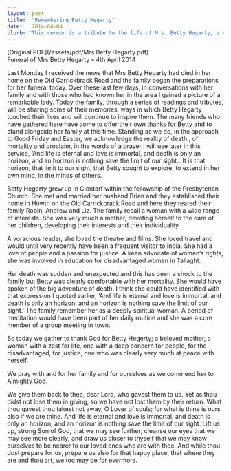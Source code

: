 ```yaml
---
layout: post
title:  "Remembering Betty Hegarty"
date:   2014-04-04
blurb: "This sermon is a tribute to the life of Mrs. Betty Hegarty, a remarkable woman with a wide range of interests and a passion for justice. She was a beloved mother, a voracious reader, a traveler, and an advocate for women's rights. Her death was sudden and unexpected, but she was comfortable with her mortality, viewing death as a 'big adventure'."
---
```

[Original PDF](/assets/pdf/Mrs Betty Hegarty.pdf)    
Funeral of Mrs Betty Hegarty – 4th April 2014

Last Monday I received the news that Mrs Betty Hegarty had died in her home on the Old Carrickbrack Road and the family began the preparations for her funeral today. Over these last few days, in conversations with her family and with those who had known her in the area I gained a picture of a remarkable lady. Today the family, through a series of readings and tributes, will be sharing some of their memories, ways in which Betty Hegarty touched their lives and will continue to inspire them. The many friends who have gathered here have come to offer their own thanks for Betty and to stand alongside her family at this time. Standing as we do, in the approach to Good Friday and Easter, we acknowledge the reality of death , of mortality and proclaim, in the words of a prayer I will use later in this service, ‘And life is eternal and love is immortal, and death is only an horizon, and an horizon is nothing save the limit of our sight.’. It is that horizon, that limit to our sight, that Betty sought to explore, to extend in her own mind, in the minds of others.

Betty Hegerty grew up in Clontarf within the fellowship of the Presbyterian Church. She met and married her husband Brian and they established their home in Howth on the Old Carrickbrack Road and here they reared their family Robin, Andrew and Liz. The family recall a woman with a wide range of interests. She was very much a mother, devoting herself to the care of her children, developing their interests and their individuality.

A voracious reader, she loved the theatre and films. She loved travel and would until very recently have been a frequent visitor to India. She had a love of people and a passion for justice. A keen advocate of women’s rights, she was involved in education for disadvantaged women in Tallaght.

Her death was sudden and unexpected and this has been a shock to the family but Betty was clearly comfortable with her mortality. She would have spoken of the big adventure of death. I think she could have identified with that expression I quoted earlier, ‘And life is eternal and love is immortal, and death is only an horizon, and an horizon is nothing save the limit of our sight.’ The family remember her as a deeply spiritual woman. A period of meditation would have been part of her daily routine and she was a core member of a group meeting in town.

So today we gather to thank God for Betty Hegerty; a beloved mother, a woman with a zest for life, one with a deep concern for people, for the disadvantaged, for justice, one who was clearly very much at peace with herself.

We pray with and for her family and for ourselves as we commend her to Almighty God.

We give them back to thee, dear Lord, who gavest them to us. Yet as thou didst not lose them in giving, so we have not lost them by their return. What thou gavest thou takest not away, O Lover of souls; for what is thine is ours also if we are thine. And life is eternal and love is immortal, and death is only an horizon, and an horizon is nothing save the limit of our sight. Lift us up, strong Son of God, that we may see further; cleanse our eyes that we may see more clearly; and draw us closer to thyself that we may know ourselves to be nearer to our loved ones who are with thee. And while thou dost prepare for us, prepare us also for that happy place, that where they are and thou art, we too may be for evermore.
